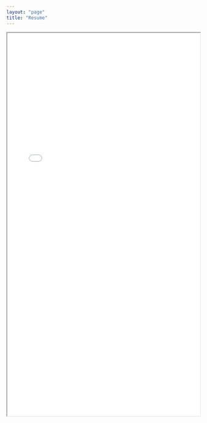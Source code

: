 ```yaml
---
layout: "page"
title: "Resume"
---
```


  <body>
    <iframe src="./assets/Resume_swe.pdf" width="100%" height="1000px">
    </iframe>
  </body>